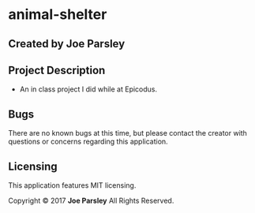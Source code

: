 # animal-shelter

## Created by Joe Parsley


## Project Description

* An in class project I did while at Epicodus.

## Bugs
There are no known bugs at this time, but please contact the creator with questions or concerns regarding this application.


## Licensing
This application features MIT licensing.

Copyright &copy; 2017 **Joe Parsley** All Rights Reserved.

